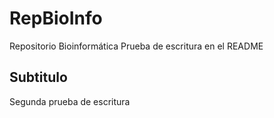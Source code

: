 # RepBioInfo
Repositorio Bioinformática
Prueba de escritura en el README

## Subtitulo
 Segunda prueba de escritura